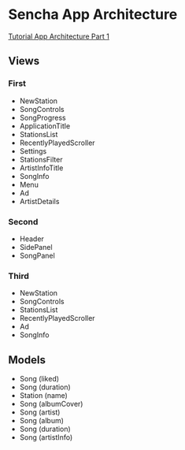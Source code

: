 Sencha App Architecture
=======================
[Tutorial App Architecture Part 1](http://docs.sencha.com/extjs/4.2.3/#!/guide/mvc_pt1)

Views
-----
### First
- NewStation
- SongControls
- SongProgress
- ApplicationTitle
- StationsList
- RecentlyPlayedScroller
- Settings
- StationsFilter
- ArtistInfoTitle
- SongInfo
- Menu
- Ad
- ArtistDetails

### Second
- Header
- SidePanel
- SongPanel

### Third
- NewStation
- SongControls
- StationsList
- RecentlyPlayedScroller
- Ad
- SongInfo

Models
------
- Song (liked)
- Song (duration)
- Station (name)
- Song (albumCover)
- Song (artist)
- Song (album)
- Song (duration)
- Song (artistInfo)
